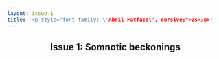 ```yaml
---
layout: issue-1
title: '<p style="font-family: \'Abril Fatface\', cursive;">Zs</p>'
---
```


<center><h2>
    Issue 1: Somnotic beckonings
</h2></center>